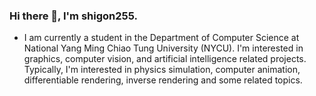 ### Hi there 👋, I'm shigon255.
+ I am currently a student in the Department of Computer Science at National Yang Ming Chiao Tung University (NYCU). I'm interested in graphics, computer vision, and artificial intelligence related projects. Typically, I'm interested in physics simulation, computer animation, differentiable rendering, inverse rendering and some related topics.







<!--
**shigon255/shigon255** is a ✨ _special_ ✨ repository because its `README.md` (this file) appears on your GitHub profile.

Here are some ideas to get you started:

- 🔭 I’m currently working on ...
- 🌱 I’m currently learning ...
- 👯 I’m looking to collaborate on ...
- 🤔 I’m looking for help with ...
- 💬 Ask me about ...
- 📫 How to reach me: ...
- 😄 Pronouns: ...
- ⚡ Fun fact: ...
-->
